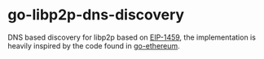 # go-libp2p-dns-discovery

DNS based discovery for libp2p based on [EIP-1459](https://eips.ethereum.org/EIPS/eip-1459), the implementation is heavily inspired by the code found in [go-ethereum](https://github.com/ethereum/go-ethereum/tree/master/p2p/dnsdisc). 
